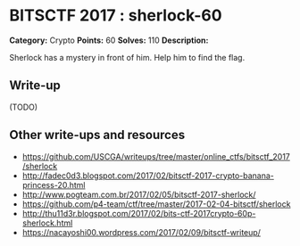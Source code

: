 # BITSCTF 2017 : sherlock-60

**Category:** Crypto
**Points:** 60
**Solves:** 110
**Description:**

Sherlock has a mystery in front of him. Help him to find the flag.


## Write-up

(TODO)

## Other write-ups and resources

* https://github.com/USCGA/writeups/tree/master/online_ctfs/bitsctf_2017/sherlock
* http://fadec0d3.blogspot.com/2017/02/bitsctf-2017-crypto-banana-princess-20.html
* http://www.pogteam.com.br/2017/02/05/bitsctf-2017-sherlock/
* https://github.com/p4-team/ctf/tree/master/2017-02-04-bitsctf/sherlock
* http://thu11d3r.blogspot.com/2017/02/bits-ctf-2017crypto-60p-sherlock.html
* https://nacayoshi00.wordpress.com/2017/02/09/bitsctf-writeup/
